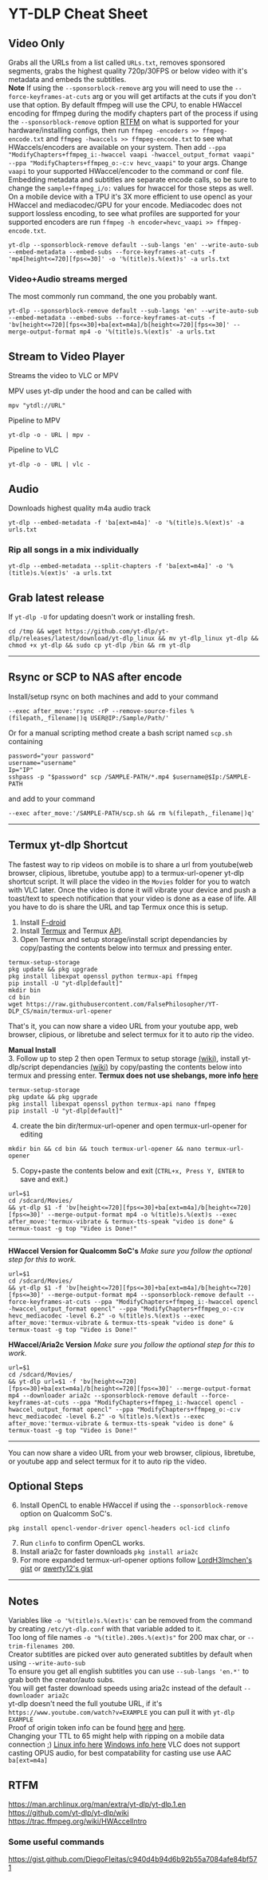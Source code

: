# YT-DLP Cheat Sheet

## Video Only
Grabs all the URLs from a list called `URLs.txt`, removes sponsored segments, grabs the highest quality 720p/30FPS or below video with it's metadata and embeds the subtitles.  
**Note** If using the `--sponsorblock-remove` arg you will need to use the `--force-keyframes-at-cuts` arg or you will get artifacts at the cuts if you don't use that option. By default ffmpeg will use the CPU, to enable HWaccel encoding for ffmpeg during the modify chapters part of the process if using the `--sponsorblock-remove` option [RTFM](https://trac.ffmpeg.org/wiki/HWAccelIntro) on what is supported for your hardware/installing configs, then run `ffmpeg -encoders >> ffmpeg-encode.txt` and `ffmpeg -hwaccels >> ffmpeg-encode.txt` to see what HWaccels/encoders are available on your system. Then add `--ppa "ModifyChapters+ffmpeg_i:-hwaccel vaapi -hwaccel_output_format vaapi" --ppa "ModifyChapters+ffmpeg_o:-c:v hevc_vaapi"` to your args. Change `vaapi` to your supported HWaccel/encoder to the command or conf file. Embedding metadata and subtitles are separate encode calls, so be sure to change the `sample+ffmpeg_i/o:` values for hwaccel for those steps as well. On a mobile device with a TPU it's 3X more efficient to use opencl as your HWaccel and mediacodec/GPU for your encode. Mediacodec does not support lossless encoding, to see what profiles are supported for your supported encoders are run `ffmpeg -h encoder=hevc_vaapi >> ffmpeg-encode.txt`.  
```
yt-dlp --sponsorblock-remove default --sub-langs 'en' --write-auto-sub --embed-metadata --embed-subs --force-keyframes-at-cuts -f 'mp4[height<=720][fps<=30]' -o '%(title)s.%(ext)s' -a urls.txt
```
### Video+Audio streams merged
The most commonly run command, the one you probably want.
```
yt-dlp --sponsorblock-remove default --sub-langs 'en' --write-auto-sub --embed-metadata --embed-subs --force-keyframes-at-cuts -f 'bv[height<=720][fps<=30]+ba[ext=m4a]/b[height<=720][fps<=30]' --merge-output-format mp4 -o '%(title)s.%(ext)s' -a urls.txt
```
## Stream to Video Player
Streams the video to VLC or MPV

MPV uses yt-dlp under the hood and can be called with
```
mpv "ytdl://URL"
```
Pipeline to MPV
```
yt-dlp -o - URL | mpv -
```
Pipeline to VLC
```
yt-dlp -o - URL | vlc -
```
## Audio
Downloads highest quality m4a audio track
```
yt-dlp --embed-metadata -f 'ba[ext=m4a]' -o '%(title)s.%(ext)s' -a urls.txt
```
### Rip all songs in a mix individually  
```
yt-dlp --embed-metadata --split-chapters -f 'ba[ext=m4a]' -o '%(title)s.%(ext)s' -a urls.txt
```
## Grab latest release
If `yt-dlp -U` for updating doesn't work or installing fresh.
```
cd /tmp && wget https://github.com/yt-dlp/yt-dlp/releases/latest/download/yt-dlp_linux && mv yt-dlp_linux yt-dlp && chmod +x yt-dlp && sudo cp yt-dlp /bin && rm yt-dlp
```

---

## Rsync or SCP to NAS after encode
Install/setup rsync on both machines and add to your command
```
--exec after_move:'rsync -rP --remove-source-files %(filepath,_filename|)q USER@IP:/Sample/Path/'
```
Or for a manual scripting method create a bash script named `scp.sh` containing  
```
password="your password"
username="username"
Ip="IP"
sshpass -p "$password" scp /SAMPLE-PATH/*.mp4 $username@$Ip:/SAMPLE-PATH
```
and add to your command 
```
--exec after_move:'/SAMPLE-PATH/scp.sh && rm %(filepath,_filename|)q'
```
---

## Termux yt-dlp Shortcut
The fastest way to rip videos on mobile is to share a url from youtube(web browser, clipious, libretube, youtube app) to a termux-url-opener yt-dlp shortcut script. It will place the video in the `Movies` folder for you to watch with VLC later. Once the video is done it will vibrate your device and push a toast/text to speech notification that your video is done as a ease of life. All you have to do is share the URL and tap Termux once this is setup.

1. Install [F-droid](https://f-droid.org/F-Droid.apk)
2. Install [Termux](https://f-droid.org/en/packages/com.termux/) and Termux [API](https://f-droid.org/en/packages/com.termux.api/).
3. Open Termux and setup storage/install script dependancies by copy/pasting the contents below into termux and pressing enter.
```
termux-setup-storage
pkg update && pkg upgrade
pkg install libexpat openssl python termux-api ffmpeg
pip install -U "yt-dlp[default]"
mkdir bin
cd bin
wget https://raw.githubusercontent.com/FalsePhilosopher/YT-DLP_CS/main/termux-url-opener
```
That's it, you can now share a video URL from your youtube app, web browser, clipious, or libretube and select termux for it to auto rip the video.

**Manual Install**  
3. Follow up to step 2 then open Termux to setup storage [(wiki)](https://wiki.termux.com/wiki/Termux-setup-storage), install yt-dlp/script dependancies [(wiki)](https://github.com/yt-dlp/yt-dlp/wiki/Installation#android) by copy/pasting the contents below into termux and pressing enter. **Termux does not use shebangs, more info [here](https://wiki.termux.com/wiki/Differences_from_Linux)**  
```
termux-setup-storage
pkg update && pkg upgrade
pkg install libexpat openssl python termux-api nano ffmpeg
pip install -U "yt-dlp[default]"
```
4. create the bin dir/termux-url-opener and open termux-url-opener for editing
```
mkdir bin && cd bin && touch termux-url-opener && nano termux-url-opener
```
5. Copy+paste the contents below and exit (`CTRL+x, Press Y, ENTER` to save and exit.)  
```
url=$1
cd /sdcard/Movies/
&& yt-dlp $1 -f 'bv[height<=720][fps<=30]+ba[ext=m4a]/b[height<=720][fps<=30]' --merge-output-format mp4 -o %(title)s.%(ext)s --exec after_move:'termux-vibrate & termux-tts-speak "video is done" & termux-toast -g top "Video is Done!"
```

---

**HWaccel Version for Qualcomm SoC's** *Make sure you follow the optional step for this to work.*
```
url=$1
cd /sdcard/Movies/
&& yt-dlp $1 -f 'bv[height<=720][fps<=30]+ba[ext=m4a]/b[height<=720][fps<=30]' --merge-output-format mp4 --sponsorblock-remove default --force-keyframes-at-cuts --ppa "ModifyChapters+ffmpeg_i:-hwaccel opencl -hwaccel_output_format opencl" --ppa "ModifyChapters+ffmpeg_o:-c:v hevc_mediacodec -level 6.2" -o %(title)s.%(ext)s --exec after_move:'termux-vibrate & termux-tts-speak "video is done" & termux-toast -g top "Video is Done!"
```
**HWaccel/Aria2c Version** *Make sure you follow the optional step for this to work.*
```
url=$1
cd /sdcard/Movies/
&& yt-dlp url=$1 -f 'bv[height<=720][fps<=30]+ba[ext=m4a]/b[height<=720][fps<=30]' --merge-output-format mp4 --downloader aria2c --sponsorblock-remove default --force-keyframes-at-cuts --ppa "ModifyChapters+ffmpeg_i:-hwaccel opencl -hwaccel_output_format opencl" --ppa "ModifyChapters+ffmpeg_o:-c:v hevc_mediacodec -level 6.2" -o %(title)s.%(ext)s --exec after_move:'termux-vibrate & termux-tts-speak "video is done" & termux-toast -g top "Video is Done!"
```

---

You can now share a video URL from your web browser, clipious, libretube, or youtube app and select termux for it to auto rip the video.  
## Optional Steps
6. Install OpenCL to enable HWaccel if using the `--sponsorblock-remove` option on Qualcomm SoC's.
```
pkg install opencl-vendor-driver opencl-headers ocl-icd clinfo
```
7. Run `clinfo` to confirm OpenCL works.
8. Install aria2c for faster downloads `pkg install aria2c`
9. For more expanded termux-url-opener options follow [LordH3lmchen's gist](https://gist.github.com/LordH3lmchen/dc35e8df3dc41d126683f18fe44ebe17) or [qwerty12's gist](https://gist.github.com/qwerty12/e236f9c05bfdccffca35338383bdc02e)

---

## Notes
Variables like `-o '%(title)s.%(ext)s'` can be removed from the command by creating `/etc/yt-dlp.conf` with that variable added to it.  
Too long of file names `-o "%(title).200s.%(ext)s"` for 200 max char, or `--trim-filenames 200`.  
Creator subtitles are picked over auto generated subtitles by default when using `--write-auto-sub`  
To ensure you get all english subtitles you can use `--sub-langs 'en.*'` to grab both the creator/auto subs.  
You will get faster download speeds using aria2c instead of the default `--downloader aria2c`  
yt-dlp doesn't need the full youtube URL, if it's `https://www.youtube.com/watch?v=EXAMPLE` you can pull it with `yt-dlp EXAMPLE`  
Proof of origin token info can be found [here](https://github.com/yt-dlp/yt-dlp/pull/10648) and [here](https://github.com/yt-dlp/yt-dlp-wiki/pull/40/files).  
Changing your TTL to 65 might help with ripping on a mobile data connection ;) [Linux info here](https://askubuntu.com/questions/667096/how-to-change-the-default-ttl-of-tcp-ip-packets) [Windows info here](https://gist.github.com/farneser/3acdc050b59235e95c96802747b02113#file-windows-change-ttl-md)
VLC does not support casting OPUS audio, for best compatability for casting use use AAC `ba[ext=m4a]`

## RTFM  
https://man.archlinux.org/man/extra/yt-dlp/yt-dlp.1.en  
https://github.com/yt-dlp/yt-dlp/wiki  
https://trac.ffmpeg.org/wiki/HWAccelIntro  
### Some useful commands  
https://gist.github.com/DiegoFleitas/c940d4b94d6b92b55a7084afe84bf571
